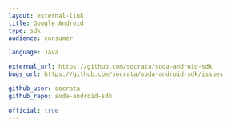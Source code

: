 ```yaml
---
layout: external-link
title: Google Android
type: sdk 
audience: consumer

language: Java

external_url: https://github.com/socrata/soda-android-sdk
bugs_url: https://github.com/socrata/soda-android-sdk/issues

github_user: socrata
github_repo: soda-android-sdk

official: true
---
```

